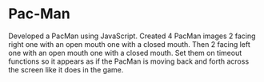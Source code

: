 # Pac-Man
Developed a PacMan using JavaScript.  Created 4 PacMan images 2 facing right one with an open mouth one with a closed mouth.  Then 2 facing left one with an open mouth one with a closed mouth.  Set them on timeout functions so it appears as if the PacMan is moving back and forth across the screen like it does in the game.
